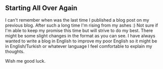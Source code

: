 ## Starting All Over Again

I can't remember when was the last time I published a blog post on my previous blog. After such a long time I'm rising from my ashes :)
Not sure if I'm able to keep my promise this time but will strive to do my best. There might be some slight changes in the format as you can see. I have always wanted to write a blog in English to improve my poor English so it might be in English/Turkish or whatever language I feel comfortable to explain my thoughts. 

Wish me good luck.
